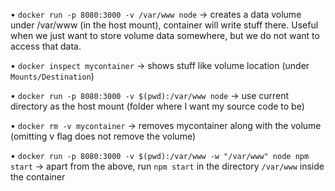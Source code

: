 • `docker run -p 8080:3000 -v /var/www node` -> creates a data volume under /var/www (in the host mount), container will write stuff there.
  Useful when we just want to store volume data somewhere, but we do not want to access that data.

• `docker inspect mycontainer` -> shows stuff like volume location (under `Mounts/Destination`)

• `docker run -p 8080:3000 -v $(pwd):/var/www node` -> use current directory as the host mount (folder where I want my source code to be)

• `docker rm -v mycontainer` -> removes mycontainer along with the volume (omitting v flag does not remove the volume)

• `docker run -p 8080:3000 -v $(pwd):/var/www -w "/var/www" node npm start` -> apart from the above, run `npm start` in the directory `/var/www` inside the container
